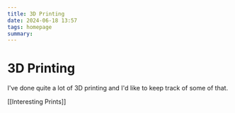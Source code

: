 ```yaml
---
title: 3D Printing
date: 2024-06-18 13:57
tags: homepage
summary:
---
```


# 3D Printing

I've done quite a lot of 3D printing and I'd like to keep track of some of that.

[[Interesting Prints]]